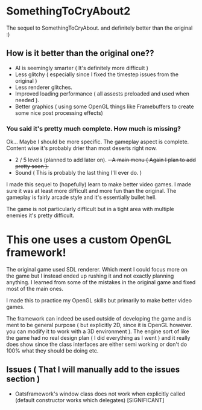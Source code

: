# SomethingToCryAbout2
The sequel to SomethingToCryAbout. and definitely better than the original :)
## How is it better than the original one??
- AI is seemingly smarter ( It's definitely more difficult )
- Less glitchy ( especially since I fixed the timestep issues from the original )
- Less renderer glitches.
- Improved loading performance ( all assests preloaded and used when needed ).
- Better graphics ( using some OpenGL things like Framebuffers to create some nice post processing effects)
### You said it's pretty much complete. How much is missing?
Ok... Maybe I should be more specific. The gameplay aspect is complete. Content wise it's probably
drier than most deserts right now.
 - 2 / 5 levels (planned to add later on).
 ~~- A main menu ( Again I plan to add pretty soon ).~~
 - Sound ( This is probably the last thing I'll ever do. )
 
I made this sequel to (hopefully) learn to make better video games.
I made sure it was at least more difficult and more fun than the original.
The gameplay is fairly arcade style and it's essentially bullet hell.

The game is not particularly difficult but in a tight area with multiple enemies it's pretty difficult.

# This one uses a custom OpenGL framework!
The original game used SDL renderer. Which ment I could focus more on the game but I instead ended up rushing it and not
exactly planning anything. I learned from some of the mistakes in the original game and fixed most of the main ones.

I made this to practice my OpenGL skills but primarily to make better video games.

The framework can indeed be used outside of developing the game and is ment to be general purpose ( but explicitly 2D,
since it is OpenGL however. you can modify it to work with a 3D environment ). The engine sort of like the game had no real
design plan ( I did everything as I went ) and it really does show since the class interfaces are either semi working or 
don't do 100% what they should be doing etc.

## Issues ( That I will manually add to the issues section ) 
  - Oatsframework's window class does not work when explicitly called (default constructor works which delegates) [SIGNIFICANT]
